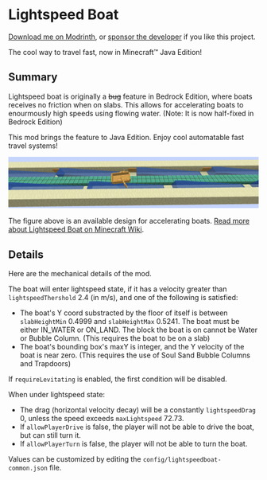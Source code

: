 # Lightspeed Boat

[Download me on Modrinth](https://modrinth.com/mod/lightspeed-boat), or [sponsor the developer](https://afdian.net/a/yezhiyi9670) if you like this project.

The cool way to travel fast, now in Minecraft™ Java Edition!

## Summary

Lightspeed boat is originally a ~~bug~~ feature in Bedrock Edition, where boats receives no friction when on slabs. This allows for accelerating boats to enourmously high speeds using flowing water. (Note: It is now half-fixed in Bedrock Edition)

This mod brings the feature to Java Edition. Enjoy cool automatable fast travel systems!

![](./img/horizontal.png)

The figure above is an available design for accelerating boats. [Read more about Lightspeed Boat on Minecraft Wiki](https://minecraft.fandom.com/zh/wiki/%E6%95%99%E7%A8%8B/%E5%85%89%E9%80%9F%E8%88%B9).

## Details

Here are the mechanical details of the mod.

The boat will enter lightspeed state, if it has a velocity greater than `lightspeedThershold` 2.4 (in m/s), and one of the following is satisfied:

- The boat's Y coord substracted by the floor of itself is between `slabHeightMin` 0.4999 and `slabHeightMax` 0.5241. The boat must be either IN_WATER or ON_LAND. The block the boat is on cannot be Water or Bubble Column. (This requires the boat to be on a slab)
- The boat's bounding box's maxY is integer, and the Y velocity of the boat is near zero. (This requires the use of Soul Sand Bubble Columns and Trapdoors)

If `requireLevitating` is enabled, the first condition will be disabled.

When under lightspeed state:

- The drag (horizontal velocity decay) will be a constantly `lightspeedDrag` 0, unless the speed exceeds `maxLightspeed` 72.73.
- If `allowPlayerDrive` is false, the player will not be able to drive the boat, but can still turn it.
- If `allowPlayerTurn` is false, the player will not be able to turn the boat.

Values can be customized by editing the `config/lightspeedboat-common.json` file.
